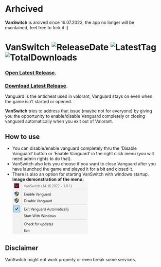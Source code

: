 # Arhcived
**VanSwitch** is arcived since 16.07.2023, the app no longer will be maintained, feel free to fork it :)
# VanSwitch ![ReleaseDate](https://img.shields.io/github/release-date/murkyyt/vanswitch?label=Latest%20release) ![LatestTag](https://img.shields.io/github/v/tag/murkyyt/vanswitch?label=Latest%20version) ![TotalDownloads](https://img.shields.io/github/downloads/murkyyt/vanswitch/total?color=brightgreen&label=Total%20downloads) 
### [Open Latest Release](https://github.com/MurkyYT/VanSwitch/releases/latest).
### [Download Latest Release](https://github.com/MurkyYT/VanSwitch/releases/latest/download/VanSwitch.exe).
Vanguard is the anticheat used in valorant,
Vanguard stays on even when the game isn't started or opened.  

**VanSwitch** tries to address that issue (maybe not for everyone) by giving you the opportunity to enable/disable Vanguard completely or closing vanguard automatically when you exit out of Valorant.  
## How to use
* You can disable/enable vanguard completely thru the 'Disable Vanguard' button or 'Enable Vanguard' in the right click menu (you will need admin rights to do that).  
* VanSwitch also lets you choose if you want to close Vanguard after you have launched the game and played it for a bit and closed it.  
* There is also an option for starting VanSwitch with windows startup.  
**Image demonstration of the menu:**  
![right-click-menu](menuimage.png)

## Disclaimer
VanSwitch might not work properly or even break some services.
